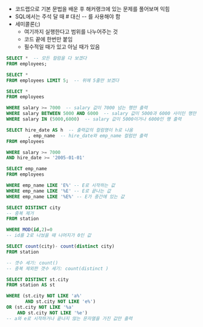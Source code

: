* 코드랩으로 기본 문법을 배운 후 해커랭크에 있는 문제를 풀어보며 익힘 
* SQL에서는 주석 달 때 # 대신 -- 를 사용해야 함
* 세미콜론(;)
    * 여기까지 실행한다고 범위를 나누어주는 것
    * 코드 끝에 한번만 붙임
    * 필수적일 때가 있고 아닐 때가 있음

```SQL
SELECT *  -- 모든 컬럼을 다 보겠다
FROM employees;
```

```SQL
SELECT *
FROM employees LIMIT 5;  -- 위에 5줄만 보겠다
```

```SQL
SELECT * 
FROM employees 

WHERE salary >= 7000  -- salary 값이 7000 넘는 행만 출력
WHERE salary BETWEEN 5000 AND 6000  -- salary 값이 5000과 6000 사이인 행만 출력
WHERE salary IN (5000,6000)  -- salary 값이 5000이거나 6000인 행 출력
```

```SQL
SELECT hire_date AS h  -- 출력값의 컬럼명이 h로 나옴
        , emp_name  -- hire_date와 emp_name 컬럼만 출력
FROM employees

WHERE salary >= 7000
AND hire_date >= '2005-01-01' 
```

```SQL
SELECT emp_name
FROM employees

WHERE emp_name LIKE 'E%' -- E로 시작하는 값
WHERE emp_name LIKE '%E' -- E로 끝나는 값
WHERE emp_name LIKE '%E%' -- E가 중간에 있는 값
```

```SQL
SELECT DISTINCT city
-- 중복 제거
FROM station

WHERE MOD(id,2)=0
-- id를 2로 나눴을 때 나머지가 0인 값
```

```SQL
SELECT count(city)- count(distinct city)
FROM station

-- 갯수 세기: count()
-- 중복 제외한 갯수 세기: count(distinct )
```

```SQL
SELECT DISTINCT st.city
FROM station AS st

WHERE (st.city NOT LIKE 'a%'
       AND st.city NOT LIKE 'e%')
OR (st.city NOT LIKE '%a' 
    AND st.city NOT LIKE '%e')
-- a와 e로 시작하거나 끝나지 않는 문자열을 가진 값만 출력
```